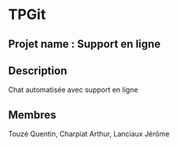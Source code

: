 # TPGit

## Projet name : Support en ligne
## Description 
Chat automatisée avec support en ligne

## Membres 

Touzé Quentin, Charpiat Arthur, Lanciaux Jérôme